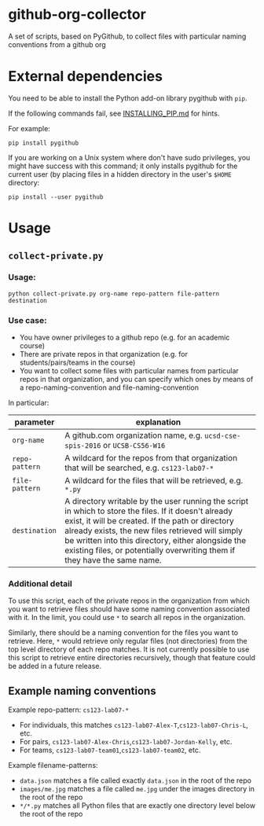 # github-org-collector
A set of scripts, based on PyGithub, to collect files with particular naming conventions from a github org


# External dependencies

You need to be able to install the Python add-on library pygithub with `pip`.

If the following commands fail, see [INSTALLING_PIP.md](INSTALLING_PIP.md) for hints.

For example:
```
pip install pygithub
```

If you are working on a Unix system where don't have sudo privileges, you might have success with this command; it only installs pygithub for the current user (by placing files in a hidden directory in the user's `$HOME` directory:

```
pip install --user pygithub
```

# Usage

## `collect-private.py`

### Usage:

```
python collect-private.py org-name repo-pattern file-pattern destination
```

### Use case:

* You have owner privileges to a github repo (e.g. for an academic course)
* There are private repos in that organization (e.g. for students/pairs/teams in the course)
* You want to collect some files with particular names from particular repos in that organization, and you can
    specify which ones by means of a repo-naming-convention and file-naming-convention

In particular:

| parameter | explanation |
|-----------|-------------|
| `org-name`  | A github.com organization name, e.g. `ucsd-cse-spis-2016` or `UCSB-CS56-W16` |
| `repo-pattern` | A wildcard for the repos from that organization that will be searched, e.g. `cs123-lab07-*` |
| `file-pattern` | A wildcard for the files that will be retrieved, e.g. `*.py` |
| `destination` | A directory writable by the user running the script in which to store the files.  If it doesn't already exist, it will be created. If the path or directory already exists, the new files retrieved will simply be written into this directory, either alongside the existing files, or potentially overwriting them if they have the same name. |

### Additional detail 

To use this script, each of the private repos in the organization from which you want to retrieve files should
have some naming convention associated with it.   In the limit, you could use `*` to search all repos in the organization.

Similarly, there should be a naming convention for the files you want to retrieve.  Here, `*` would retrieve only regular files (not directories) from the top level directory of each repo matches.  It is not currently possible to use this script to retrieve entire directories recursively, though that feature could be added in a future release.

## Example naming conventions

Example repo-pattern: `cs123-lab07-*`
* For individuals, this matches `cs123-lab07-Alex-T`,`cs123-lab07-Chris-L`, etc. 
* For pairs, `cs123-lab07-Alex-Chris`,`cs123-lab07-Jordan-Kelly`, etc. 
* For teams, `cs123-lab07-team01`,`cs123-lab07-team02`, etc.

Example filename-patterns:

* `data.json` matches a file called exactly `data.json` in the root of the repo
* `images/me.jpg` matches a file called `me.jpg` under the images directory in the root of the repo
* `*/*.py` matches all Python files that are exactly one directory level below the root of the repo




